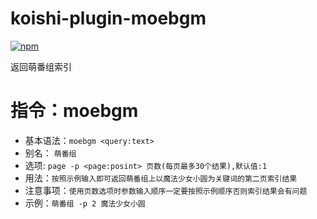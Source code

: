 # koishi-plugin-moebgm

[![npm](https://img.shields.io/npm/v/koishi-plugin-moebgm?style=flat-square)](https://www.npmjs.com/package/koishi-plugin-moebgm)

返回萌番组索引

# 指令：moebgm

+ 基本语法：`moebgm <query:text>`
+ 别名： `萌番组`
+ 选项: `page -p <page:posint> 页数(每页最多30个结果),默认值:1`
+ 用法：`按照示例输入即可返回萌番组上以魔法少女小圆为关键词的第二页索引结果`
+ 注意事项：`使用页数选项时参数输入顺序一定要按照示例顺序否则索引结果会有问题`
+ 示例：`萌番组 -p 2 魔法少女小圆`
